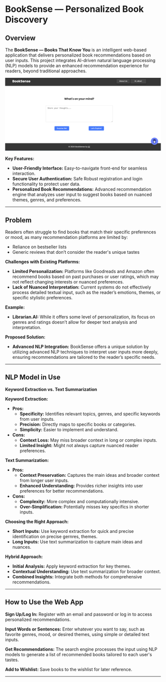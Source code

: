 # BookSense — Personalized Book Discovery

## Overview

The **BookSense — Books That Know You** is an intelligent web-based application that delivers personalized book recommendations based on user inputs. This project integrates AI-driven natural language processing (NLP) models to provide an enhanced recommendation experience for readers, beyond traditional approaches.

![App Screenshot](./static/img/home_page.png)

**Key Features:**
- **User-Friendly Interface:** Easy-to-navigate front-end for seamless interaction.
- **Secure User Authentication:** Safe Robust registration and login functionality to protect user data.
- **Personalized Book Recommendations:** Advanced recommendation engine that analyzes user input to suggest books based on nuanced themes, genres, and preferences.

---

## Problem

Readers often struggle to find books that match their specific preferences or mood, as many recommendation platforms are limited by:
- Reliance on bestseller lists
- Generic reviews that don’t consider the reader's unique tastes

**Challenges with Existing Platforms:**
- **Limited Personalization:** Platforms like Goodreads and Amazon often recommend books based on past purchases or user ratings, which may not reflect changing interests or nuanced preferences.
- **Lack of Nuanced Interpretation:** Current systems do not effectively process detailed textual input, such as the reader’s emotions, themes, or specific stylistic preferences.

**Example:**
- **Librarian.AI:** While it offers some level of personalization, its focus on genres and ratings doesn’t allow for deeper text analysis and interpretation.

**Proposed Solution:**
- **Advanced NLP Integration:** BookSense offers a unique solution by utilizing advanced NLP techniques to interpret user inputs more deeply, ensuring recommendations are tailored to the reader’s specific needs.

---

## NLP Model in Use

**Keyword Extraction vs. Text Summarization**

**Keyword Extraction:**
- **Pros:**
  - **Specificity:** Identifies relevant topics, genres, and specific keywords from user inputs.
  - **Precision:** Directly maps to specific books or categories.
  - **Simplicity:** Easier to implement and understand.
- **Cons:**
  - **Context Loss:** May miss broader context in long or complex inputs.
  - **Limited Insight:** Might not always capture nuanced reader preferences.

**Text Summarization:**
- **Pros:**
  - **Context Preservation:** Captures the main ideas and broader context from longer user inputs.
  - **Enhanced Understanding:** Provides richer insights into user preferences for better recommendations.
- **Cons:**
  - **Complexity:** More complex and computationally intensive.
  - **Over-Simplification:** Potentially misses key specifics in shorter inputs.

**Choosing the Right Approach:**
- **Short Inputs:** Use keyword extraction for quick and precise identification on precise gernres, themes.
- **Long Inputs:** Use text summarization to capture main ideas and nuances.

**Hybrid Approach:**
- **Initial Analysis:** Apply keyword extraction for key themes.
- **Contextual Understanding:** Use text summarization for broader context.
- **Combined Insights:** Integrate both methods for comprehensive recommendations.

---

## How to Use the Web App

**Sign Up/Log In:** Register with an email and password or log in to access personalized recommendations.

**Input Words or Sentences:** Enter whatever you want to say, such as favorite genres, mood, or desired themes, using simple or detailed text inputs.

**Get Recommendations:** The search engine processes the input using NLP models to generate a list of recommended books tailored to each user's tastes.

**Add to Wishlist:** Save books to the wishlist for later reference.


---
